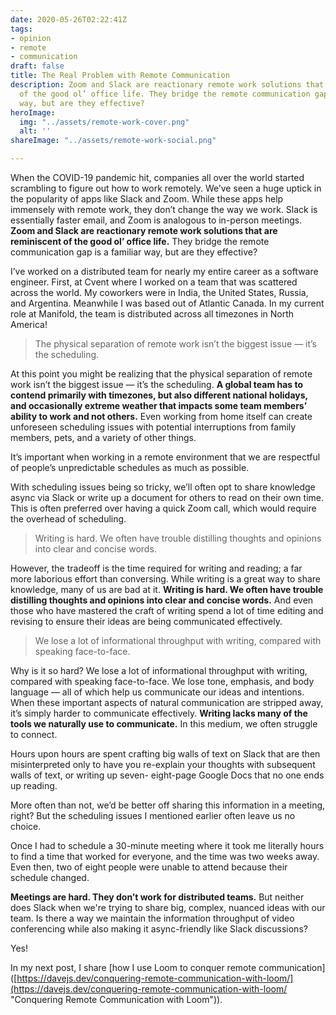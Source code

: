```yaml
---
date: 2020-05-26T02:22:41Z
tags:
- opinion
- remote
- communication
draft: false
title: The Real Problem with Remote Communication
description: Zoom and Slack are reactionary remote work solutions that are reminiscent
  of the good ol’ office life. They bridge the remote communication gap is a familiar
  way, but are they effective?
heroImage:
  img: "../assets/remote-work-cover.png"
  alt: ''
shareImage: "../assets/remote-work-social.png"

---
```

When the COVID-19 pandemic hit, companies all over the world started scrambling to figure out how to work remotely. We’ve seen a huge uptick in the popularity of apps like Slack and Zoom. While these apps help immensely with remote work, they don’t change the way we work. Slack is essentially faster email, and Zoom is analogous to in-person meetings. **Zoom and Slack are reactionary remote work solutions that are reminiscent of the good ol’ office life.** They bridge the remote communication gap is a familiar way, but are they effective?

I’ve worked on a distributed team for nearly my entire career as a software engineer. First, at Cvent where I worked on a team that was scattered across the world. My coworkers were in India, the United States, Russia, and Argentina. Meanwhile I was based out of Atlantic Canada. In my current role at Manifold, the team is distributed across all timezones in North America!

> The physical separation of remote work isn’t the biggest issue — it’s the scheduling.

At this point you might be realizing that the physical separation of remote work isn’t the biggest issue — it’s the scheduling. **A global team has to contend primarily with timezones, but also different national holidays, and occasionally extreme weather that impacts some team members’ ability to work and not others.** Even working from home itself can create unforeseen scheduling issues with potential interruptions from family members, pets, and a variety of other things.

It’s important when working in a remote environment that we are respectful of people’s unpredictable schedules as much as possible.

With scheduling issues being so tricky, we’ll often opt to share knowledge async via Slack or write up a document for others to read on their own time. This is often preferred over having a quick Zoom call, which would require the overhead of scheduling.

> Writing is hard. We often have trouble distilling thoughts and opinions into clear and concise words.

However, the tradeoff is the time required for writing and reading; a far more laborious effort than conversing. While writing is a great way to share knowledge, many of us are bad at it. **Writing is hard. We often have trouble distilling thoughts and opinions into clear and concise words.** And even those who have mastered the craft of writing spend a lot of time editing and revising to ensure their ideas are being communicated effectively.

> We lose a lot of informational throughput with writing, compared with speaking face-to-face.

Why is it so hard? We lose a lot of informational throughput with writing, compared with speaking face-to-face. We lose tone, emphasis, and body language — all of which help us communicate our ideas and intentions. When these important aspects of natural communication are stripped away, it’s simply harder to communicate effectively. **Writing lacks many of the tools we naturally use to communicate.** In this medium, we often struggle to connect.

Hours upon hours are spent crafting big walls of text on Slack that are then misinterpreted only to have you re-explain your thoughts with subsequent walls of text, or writing up seven- eight-page Google Docs that no one ends up reading.

More often than not, we’d be better off sharing this information in a meeting, right? But the scheduling issues I mentioned earlier often leave us no choice.

Once I had to schedule a 30-minute meeting where it took me literally hours to find a time that worked for everyone, and the time was two weeks away. Even then, two of eight people were unable to attend because their schedule changed.

**Meetings are hard. They don’t work for distributed teams.** But neither does Slack when we're trying to share big, complex, nuanced ideas with our team. Is there a way we maintain the information throughput of video conferencing while also making it async-friendly like Slack discussions?

Yes!

In my next post, I share \[how I use Loom to conquer remote communication\]([https://davejs.dev/conquering-remote-communication-with-loom/](https://davejs.dev/conquering-remote-communication-with-loom/ "Conquering Remote Communication with Loom")).
